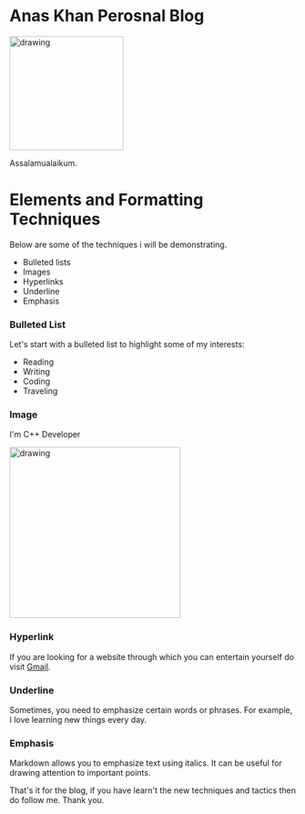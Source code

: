 # Anas Khan Perosnal Blog 
<img src="Picture.jpg" alt="drawing" width="200"/>

Assalamualaikum.

# Elements and Formatting Techniques
Below are some of the techniques i will be demonstrating.

- Bulleted lists
- Images
- Hyperlinks
- Underline
- Emphasis

### Bulleted List
Let's start with a bulleted list to highlight some of my interests:

- Reading
- Writing
- Coding
- Traveling

### Image
I'm C++ Developer 

<img src="https://th.bing.com/th/id/R.d17139f4e158c636a6f33cf46fd0717b?rik=zo9d4WuRIzfCmA&pid=ImgRaw&r=0" alt="drawing" width="300"/>

### Hyperlink
If you are looking for a website through which you can entertain yourself do visit [Gmail]().

### Underline
Sometimes, you need to emphasize certain words or phrases. For example, I love learning new things every day.

### Emphasis
Markdown allows you to emphasize text using italics. It can be useful for drawing attention to important points.

That's it for the blog, if you have learn't the new techniques and tactics then do follow me.
Thank you.
